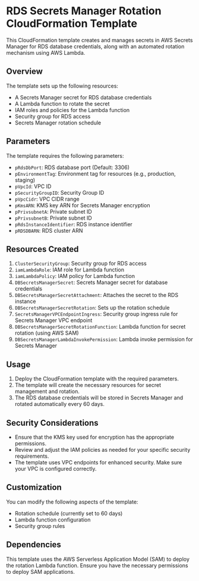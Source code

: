 #  RDS Secrets Manager Rotation CloudFormation Template

This CloudFormation template creates and manages secrets in AWS Secrets Manager for RDS database credentials, along with an automated rotation mechanism using AWS Lambda.

## Overview

The template sets up the following resources:

- A Secrets Manager secret for RDS database credentials
- A Lambda function to rotate the secret
- IAM roles and policies for the Lambda function
- Security group for RDS access
- Secrets Manager rotation schedule

## Parameters

The template requires the following parameters:

- `pRdsDbPort`: RDS database port (Default: 3306)
- `pEnvironmentTag`: Environment tag for resources (e.g., production, staging)
- `pVpcId`: VPC ID
- `pSecurityGroupID`: Security Group ID
- `pVpcCidr`: VPC CIDR range
- `pKmsARN`: KMS key ARN for Secrets Manager encryption
- `pPrivsubnetA`: Private subnet ID
- `pPrivsubnetB`: Private subnet ID
- `pRdsInstanceIdentifier`: RDS instance identifier
- `pRDSDBARN`: RDS cluster ARN

## Resources Created

1. `ClusterSecurityGroup`: Security group for RDS access
2. `iamLambdaRole`: IAM role for Lambda function
3. `iamLambdaPolicy`: IAM policy for Lambda function
4. `DBSecretsManagerSecret`: Secrets Manager secret for database credentials
5. `DBSecretsManagerSecretAttachment`: Attaches the secret to the RDS instance
6. `DBSecretsManagerSecretRotation`: Sets up the rotation schedule
7. `SecretsManagerVPCEndpointIngress`: Security group ingress rule for Secrets Manager VPC endpoint
8. `DBSecretsManagerSecretRotationFunction`: Lambda function for secret rotation (using AWS SAM)
9. `DBSecretsManagerLambdaInvokePermission`: Lambda invoke permission for Secrets Manager

## Usage

1. Deploy the CloudFormation template with the required parameters.
2. The template will create the necessary resources for secret management and rotation.
3. The RDS database credentials will be stored in Secrets Manager and rotated automatically every 60 days.

## Security Considerations

- Ensure that the KMS key used for encryption has the appropriate permissions.
- Review and adjust the IAM policies as needed for your specific security requirements.
- The template uses VPC endpoints for enhanced security. Make sure your VPC is configured correctly.

## Customization

You can modify the following aspects of the template:

- Rotation schedule (currently set to 60 days)
- Lambda function configuration
- Security group rules

## Dependencies

This template uses the AWS Serverless Application Model (SAM) to deploy the rotation Lambda function. Ensure you have the necessary permissions to deploy SAM applications.
